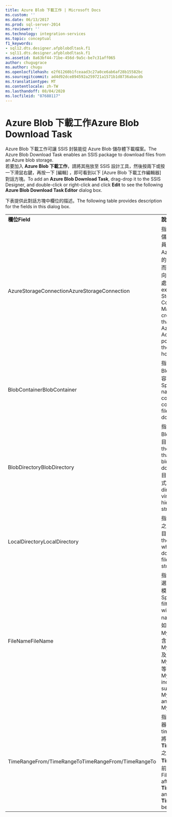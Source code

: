 ```yaml
---
title: Azure Blob 下載工作 | Microsoft Docs
ms.custom: ''
ms.date: 06/13/2017
ms.prod: sql-server-2014
ms.reviewer: ''
ms.technology: integration-services
ms.topic: conceptual
f1_keywords:
- sql12.dts.designer.afpblobdltask.f1
- sql11.dts.designer.afpblobdltask.f1
ms.assetid: 8a63bf44-71be-456d-9a5c-be7c31aff065
author: chugugrace
ms.author: chugu
ms.openlocfilehash: e2f61260b1fceaad3c27a0ce6ab6af28b15582bc
ms.sourcegitcommit: ad4d92dce894592a259721a1571b1d8736abacdb
ms.translationtype: MT
ms.contentlocale: zh-TW
ms.lasthandoff: 08/04/2020
ms.locfileid: "87688117"
---
```

# <a name="azure-blob-download-task"></a><span data-ttu-id="91b11-102">Azure Blob 下載工作</span><span class="sxs-lookup"><span data-stu-id="91b11-102">Azure Blob Download Task</span></span>
  <span data-ttu-id="91b11-103">Azure Blob 下載工作可讓 SSIS 封裝能從 Azure Blob 儲存體下載檔案。</span><span class="sxs-lookup"><span data-stu-id="91b11-103">The Azure Blob Download Task enables an SSIS package to download files from an Azure blob storage.</span></span>   
<span data-ttu-id="91b11-104">若要加入 **Azure Blob 下載工作**，請將其拖放至 SSIS 設計工具，然後按兩下或按一下滑鼠右鍵，再按一下 [編輯]  ，即可看到以下 [Azure Blob 下載工作編輯器]  對話方塊。</span><span class="sxs-lookup"><span data-stu-id="91b11-104">To add an **Azure Blob Download Task**, drag-drop it to the SSIS Designer, and double-click or right-click and click **Edit** to see the following **Azure Blob Download Task Editor** dialog box.</span></span>  
  
 <span data-ttu-id="91b11-105">下表提供此對話方塊中欄位的描述。</span><span class="sxs-lookup"><span data-stu-id="91b11-105">The following table provides description for the fields in this dialog box.</span></span>  
  
|||  
|-|-|  
|<span data-ttu-id="91b11-106">**欄位**</span><span class="sxs-lookup"><span data-stu-id="91b11-106">**Field**</span></span>|<span data-ttu-id="91b11-107">**說明**</span><span class="sxs-lookup"><span data-stu-id="91b11-107">**Description**</span></span>|  
|<span data-ttu-id="91b11-108">AzureStorageConnection</span><span class="sxs-lookup"><span data-stu-id="91b11-108">AzureStorageConnection</span></span>|<span data-ttu-id="91b11-109">指定現有的 Azure 儲存體連線管理員，或建立參考 Azure 儲存體帳戶的新連線管理員，而該儲存體帳戶指向裝載 Blob 檔案之處。</span><span class="sxs-lookup"><span data-stu-id="91b11-109">Specify an existing Azure Storage Connection Manager or create a new one that refers to an Azure Storage Account, which points to where the blob files are hosted.</span></span>|  
|<span data-ttu-id="91b11-110">BlobContainer</span><span class="sxs-lookup"><span data-stu-id="91b11-110">BlobContainer</span></span>|<span data-ttu-id="91b11-111">指定包含要下載的 Blob 檔案之 Blob 容器的名稱。</span><span class="sxs-lookup"><span data-stu-id="91b11-111">Specifies the name of the blob container that contains the blob files to be downloaded.</span></span>|  
|<span data-ttu-id="91b11-112">BlobDirectory</span><span class="sxs-lookup"><span data-stu-id="91b11-112">BlobDirectory</span></span>|<span data-ttu-id="91b11-113">指定包含要下載之 Blob 檔案的 Blob 目錄。</span><span class="sxs-lookup"><span data-stu-id="91b11-113">Specifies the blob directory that contains the blob files to be downloaded.</span></span> <span data-ttu-id="91b11-114">Blob 目錄是虛擬的階層式結構。</span><span class="sxs-lookup"><span data-stu-id="91b11-114">The blob directory is a virtual hierarchical structure.</span></span>|  
|<span data-ttu-id="91b11-115">LocalDirectory</span><span class="sxs-lookup"><span data-stu-id="91b11-115">LocalDirectory</span></span>|<span data-ttu-id="91b11-116">指定將儲存已下載之 Blob 檔案的本機目錄。</span><span class="sxs-lookup"><span data-stu-id="91b11-116">Specifies the local directory where the downloaded blob files will be stored.</span></span>|  
|<span data-ttu-id="91b11-117">FileName</span><span class="sxs-lookup"><span data-stu-id="91b11-117">FileName</span></span>|<span data-ttu-id="91b11-118">指定名稱篩選器以選取採用指定名稱模式的檔案。</span><span class="sxs-lookup"><span data-stu-id="91b11-118">Specifies a name filter to select files with the specified name pattern.</span></span> <span data-ttu-id="91b11-119">例如</span><span class="sxs-lookup"><span data-stu-id="91b11-119">E.g.</span></span> <span data-ttu-id="91b11-120">MySheet\*.xls\* 包含 MySheet001.xls 及 MySheetABC.xlsx 等檔案。</span><span class="sxs-lookup"><span data-stu-id="91b11-120">MySheet\*.xls\* includes files such as MySheet001.xls and MySheetABC.xlsx.</span></span>|  
|<span data-ttu-id="91b11-121">TimeRangeFrom/TimeRangeTo</span><span class="sxs-lookup"><span data-stu-id="91b11-121">TimeRangeFrom/TimeRangeTo</span></span>|<span data-ttu-id="91b11-122">指定時間範圍篩選器。</span><span class="sxs-lookup"><span data-stu-id="91b11-122">Specifies a time range filter.</span></span> <span data-ttu-id="91b11-123">將會包含在 **TimeRangeFrom** 之後且 **TimeRangeTo** 之前所修改的檔案。</span><span class="sxs-lookup"><span data-stu-id="91b11-123">Files modified after **TimeRangeFrom** and before **TimeRangeTo** will be included.</span></span>|  
  
  

